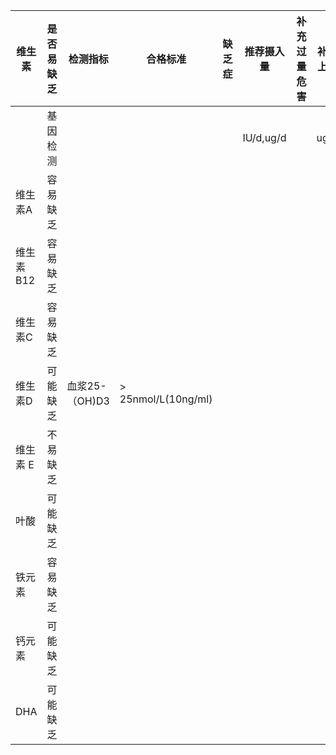 | 维生素 |  是否易缺乏   |检测指标           |   合格标准              |缺乏症    |推荐摄入量      |补充过量危害|补充上限  |
|------ | ----------- |-----------       |----------              |---------|--------------|----------|------- |
|       | 基因检测     |                  |                        |         | IU/d,ug/d    |          |ug/d    |
|维生素A  | 容易缺乏    |                  |                        |         |               |          |        |
|维生素B12| 容易缺乏    |                  |                        |         |               |           |       |
| 维生素C |  容易缺乏   |                  |                        |         |               |           |       |
| 维生素D | 可能缺乏    |血浆25-（OH)D3     | > 25nmol/L(10ng/ml)    |         |               |           |       |
|维生素 E | 不易缺乏    |                  |                        |         |               |           |       |
| 叶酸    | 可能缺乏    |                 |                         |         |               |          |        |
|铁元素   | 容易缺乏    |                 |                         |         |               |           |       |
| 钙元素  | 可能缺乏    |                 |                         |         |               |           |       |
| DHA    | 可能缺乏    |                 |                         |         |               |           |       |
